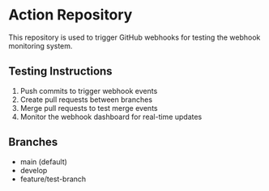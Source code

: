 # Action Repository

This repository is used to trigger GitHub webhooks for testing the webhook monitoring system.

## Testing Instructions

1. Push commits to trigger webhook events
2. Create pull requests between branches
3. Merge pull requests to test merge events
4. Monitor the webhook dashboard for real-time updates

## Branches
- main (default)
- develop
- feature/test-branch